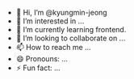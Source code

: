 - 👋 Hi, I’m @kyungmin-jeong
- 👀 I’m interested in ...
- 🌱 I’m currently learning frontend.
- 💞️ I’m looking to collaborate on ...
- 📫 How to reach me ...
- 😄 Pronouns: ...
- ⚡ Fun fact: ...

<!---
kyungmin-jeong/kyungmin-jeong is a ✨ special ✨ repository because its `README.md` (this file) appears on your GitHub profile.
You can click the Preview link to take a look at your changes.
--->
